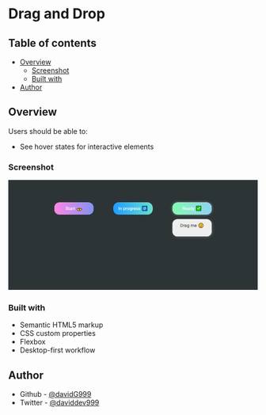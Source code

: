 # Drag and Drop

## Table of contents

- [Overview](#overview)
  - [Screenshot](#screenshot)
  - [Built with](#built-with)
- [Author](#author)

## Overview

Users should be able to:

- See hover states for interactive elements

### Screenshot

![Screenshot](./Screenshot.png)

### Built with

- Semantic HTML5 markup
- CSS custom properties
- Flexbox
- Desktop-first workflow

## Author

- Github - [@davidG999](https://www.github.com/davidG999)
- Twitter - [@daviddev999](https://www.twitter.com/daviddev999)
